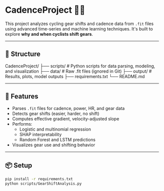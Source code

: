 # CadenceProject 🚴‍♂️

This project analyzes cycling gear shifts and cadence data from `.fit` files using advanced time-series and machine learning techniques. It's built to explore **why and when cyclists shift gears**.

---

## 📂 Structure
CadenceProject/
├── scripts/ # Python scripts for data parsing, modeling, and visualization
├── data/ # Raw .fit files (ignored in Git)
├── output/ # Results, plots, model outputs
├── requirements.txt
└── README.md

---

## 🚀 Features

- Parses `.fit` files for cadence, power, HR, and gear data
- Detects gear shifts (easier, harder, no shift)
- Computes effective gradient, velocity-adjusted slope
- Performs:
  - Logistic and multinomial regression
  - SHAP interpretability
  - Random Forest and LSTM predictions
- Visualizes gear use and shifting behavior

---

## 📦 Setup

```bash
pip install -r requirements.txt
python scripts/GearShiftAnalysis.py
